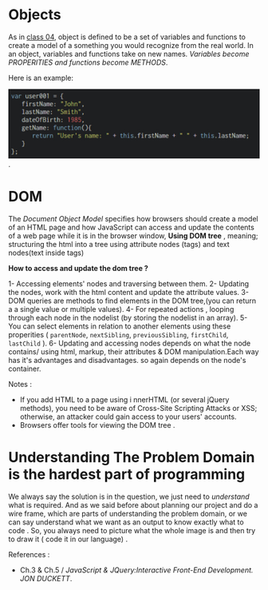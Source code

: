 # Objects

As in [class 04](../Class-04.md), object is defined to be a set of variables and functions to create a model 
of a something you would recognize from the real world. In an object, 
variables and functions take on new names. *Variables become PROPERITIES and functions become METHODS*.

Here is an example:

![example](../img/Screenshot(34).jpg).

# DOM

The *Document Object Model* specifies how browsers should create a model of an HTML page and how JavaScript can access and update the contents of a web page while it is in the browser window, **Using DOM tree** , meaning; structuring the html into a tree using attribute nodes (tags) and text nodes(text inside tags)

**How to access and update the dom tree ?**

1- Accessing elements' nodes and traversing between them.
2- Updating the nodes, work with the html content and update the attribute values.
3- DOM queries are methods to find elements in the DOM tree,(you can return a a single value or multiple values).
4- For repeated actions , looping through each node in the nodelist (by storing the nodelist in an array).
5- You can select elements in relation to another elements using these properities ( `parentNode`, `nextSibling`, `previousSibling`, `firstChild`, `lastChild` ).
6- Updating and accessing nodes depends on what the node contains/ using html, markup, their attributes & DOM manipulation.Each way has it's advantages and disadvantages. so again depends on the node's container.

Notes : 

* If you add HTML to a page using i nnerHTML (or several jQuery methods), 
you need to be aware of Cross-Site Scripting Attacks or XSS; otherwise, 
an attacker could gain access to your users' accounts. 
* Browsers offer tools for viewing the DOM tree . 

# Understanding The Problem Domain is the hardest part of programming

We always say the solution is in the question, we just need to *understand* what is required. And as we said before about planning our project and do a wire frame, which are parts of understanding the problem domain, or we can say understand what we want as an output to know exactly what to code .
So, you always need to picture what the whole image is and then try to draw it ( code it in our language) . 



References :

* Ch.3 & Ch.5 / *JavaScript & JQuery:Interactive Front-End Development. JON DUCKETT*.